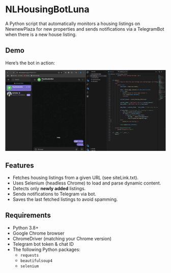 # NLHousingBotLuna
A Python script that automatically monitors a housing listings on NewnewPlaza for new properties and sends notifications via a TelegramBot when there is a new house listing.

## Demo
Here’s the bot in action:

![Demo](./demo.gif)

## Features

- Fetches housing listings from a given URL (see siteLink.txt).
- Uses Selenium (headless Chrome) to load and parse dynamic content.
- Detects only **newly added** listings.
- Sends notifications to Telegram via bot.
- Saves the last fetched listings to avoid spamming.

## Requirements
- Python 3.8+
- Google Chrome browser
- ChromeDriver (matching your Chrome version)
- Telegram bot token & chat ID
- The following Python packages:
  - `requests`
  - `beautifulsoup4`
  - `selenium`

